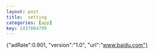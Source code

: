 ```yaml
---
layout: post
title:  setting
categories: [app]
key: 1437804799
---
```

{"adRate":0.901, "version":"1.0", "url":"www.baidu.com"}
